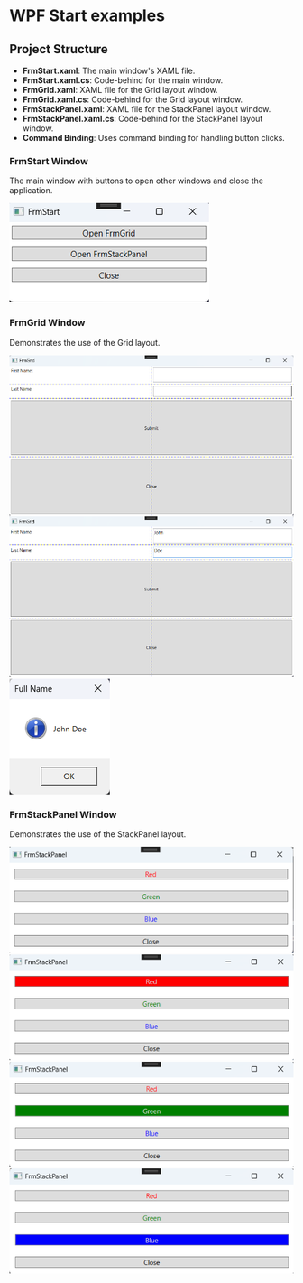 # WPF Start examples

## Project Structure

- **FrmStart.xaml**: The main window's XAML file.
- **FrmStart.xaml.cs**: Code-behind for the main window.
- **FrmGrid.xaml**: XAML file for the Grid layout window.
- **FrmGrid.xaml.cs**: Code-behind for the Grid layout window.
- **FrmStackPanel.xaml**: XAML file for the StackPanel layout window.
- **FrmStackPanel.xaml.cs**: Code-behind for the StackPanel layout window.
- **Command Binding**: Uses command binding for handling button clicks.

### FrmStart Window

The main window with buttons to open other windows and close the application.

![Example 1 Image 1](./Screenshots/Example_1_Situation_1.png)

### FrmGrid Window

Demonstrates the use of the Grid layout.

![Example 1 Image 2-1](./Screenshots/Example_1_Situation_2-1.png)
![Example 1 Image 2-2](./Screenshots/Example_1_Situation_2-2.png)
![Example 1 Image 2-3](./Screenshots/Example_1_Situation_2-3.png)

### FrmStackPanel Window

Demonstrates the use of the StackPanel layout.

![Example 1 Image 3-1](./Screenshots/Example_1_Situation_3-1.png)
![Example 1 Image 3-2](./Screenshots/Example_1_Situation_3-2.png)
![Example 1 Image 3-3](./Screenshots/Example_1_Situation_3-3.png)
![Example 1 Image 3-4](./Screenshots/Example_1_Situation_3-4.png)
